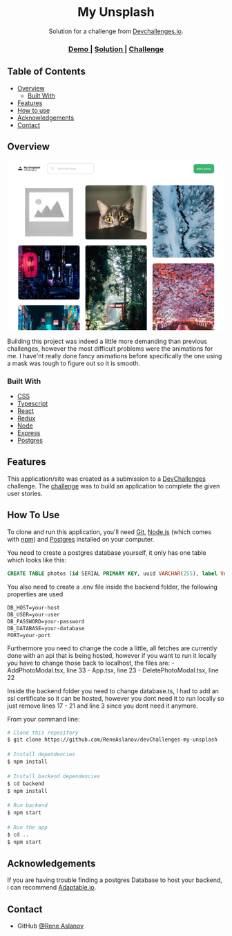 <!-- Please update value in the {}  -->

<h1 align="center">My Unsplash</h1>

<div align="center">
   Solution for a challenge from  <a href="http://devchallenges.io" target="_blank">Devchallenges.io</a>.
</div>

<div align="center">
  <h3>
    <a href="https://magical-begonia-80b959.netlify.app/">
      Demo
    </a>
    <span> | </span>
    <a href="https://github.com/ReneAslanov/devChallenges-my-unsplash">
      Solution
    </a>
    <span> | </span>
    <a href="https://devchallenges.io/challenges/rYyhwJAxMfES5jNQ9YsP">
      Challenge
    </a>
  </h3>
</div>

<!-- TABLE OF CONTENTS -->

## Table of Contents

- [Overview](#overview)
  - [Built With](#built-with)
- [Features](#features)
- [How to use](#how-to-use)
- [Acknowledgements](#acknowledgements)
- [Contact](#contact)

<!-- OVERVIEW -->

## Overview

![screenshot](https://github.com/ReneAslanov/devChallenges-my-unsplash/blob/main/project-screenshot.jpg)

<!-- Introduce your projects by taking a screenshot or a gif. Try to tell visitors a story about your project by answering:

- Where can I see your demo?
- What was your experience?
- What have you learned/improved?
- Your wisdom? :) -->

Building this project was indeed a little more demanding than previous challenges, however the most difficult problems were the animations for me. I have'nt really done fancy animations before specifically the one using a mask was tough to figure out so it is smooth.

### Built With

<!-- This section should list any major frameworks that you built your project using. Here are a few examples.-->
- [CSS](https://www.w3.org/Style/CSS/)
- [Typescript](https://www.typescriptlang.org/)
- [React](https://reactjs.org/)
- [Redux](https://redux.js.org/)
- [Node](https://nodejs.org/de)
- [Express](https://expressjs.com/)
- [Postgres](https://www.postgresql.org/)

## Features

<!-- List the features of your application or follow the template. Don't share the figma file here :) -->

This application/site was created as a submission to a [DevChallenges](https://devchallenges.io/challenges) challenge. The [challenge](https://devchallenges.io/challenges/rYyhwJAxMfES5jNQ9YsP) was to build an application to complete the given user stories.

## How To Use

<!-- Example: -->

To clone and run this application, you'll need [Git](https://git-scm.com), [Node.js](https://nodejs.org/en/download/) (which comes with [npm](http://npmjs.com)) and [Postgres](https://www.postgresql.org/) installed on your computer.

You need to create a postgres database yourself, it only has one table which looks like this:

```sql
CREATE TABLE photos (id SERIAL PRIMARY KEY, uuid VARCHAR(255), label VARCHAR(255), url TEXT);
```

You also need to create a .env file inside the backend folder, the following properties are used

```
DB_HOST=your-host
DB_USER=your-user
DB_PASSWORD=your-password
DB_DATABASE=your-database
PORT=your-port

```

Furthermore you need to change the code a little, all fetches are currently done with an api that is being hosted, however if you want to run it locally you have to change those back to localhost, the files are:
    - AddPhotoModal.tsx, line 33
    - App.tsx, line 23
    - DeletePhotoModal.tsx, line 22

Inside the backend folder you need to change database.ts, I had to add an ssl certificate so it can be hosted, however you dont need it to run locally so just remove lines 17 - 21 and line 3 since you dont need it anymore.

From your command line:

```bash
# Clone this repository
$ git clone https://github.com/ReneAslanov/devChallenges-my-unsplash

# Install dependencies
$ npm install

# Install backend dependencies
$ cd backend
$ npm install

# Run backend
$ npm start

# Run the app
$ cd ..
$ npm start
```

## Acknowledgements

If you are having trouble finding a postgres Database to host your backend, i can recommend [Adaptable.io](https://adaptable.io/).

## Contact

- GitHub [@Rene Aslanov](https://github.com/ReneAslanov)